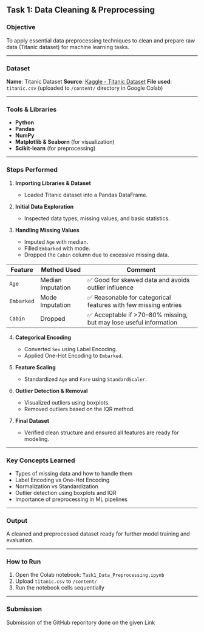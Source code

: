 ##  Task 1: Data Cleaning & Preprocessing

###  Objective

To apply essential data preprocessing techniques to clean and prepare raw data (Titanic dataset) for machine learning tasks.

---

###  Dataset

**Name**: Titanic Dataset
**Source**: [Kaggle - Titanic Dataset](https://www.kaggle.com/datasets/yasserh/titanic-dataset)
**File used**: `titanic.csv` (uploaded to `/content/` directory in Google Colab)

---

###  Tools & Libraries

* **Python**
* **Pandas**
* **NumPy**
* **Matplotlib & Seaborn** (for visualization)
* **Scikit-learn** (for preprocessing)

---

###  Steps Performed

1. **Importing Libraries & Dataset**

   * Loaded Titanic dataset into a Pandas DataFrame.

2. **Initial Data Exploration**

   * Inspected data types, missing values, and basic statistics.

3. **Handling Missing Values**

   * Imputed `Age` with median.
   * Filled `Embarked` with mode.
   * Dropped the `Cabin` column due to excessive missing data.
     
| Feature    | Method Used       | Comment                                                          |
| ---------- | ----------------- | ---------------------------------------------------------------- |
| `Age`      | Median Imputation | ✅ Good for skewed data and avoids outlier influence              |
| `Embarked` | Mode Imputation   | ✅ Reasonable for categorical features with few missing entries   |
| `Cabin`    | Dropped           | ✅ Acceptable if >70–80% missing, but may lose useful information |


4. **Categorical Encoding**

   * Converted `Sex` using Label Encoding.
   * Applied One-Hot Encoding to `Embarked`.

5. **Feature Scaling**

   * Standardized `Age` and `Fare` using `StandardScaler`.

6. **Outlier Detection & Removal**

   * Visualized outliers using boxplots.
   * Removed outliers based on the IQR method.

7. **Final Dataset**

   * Verified clean structure and ensured all features are ready for modeling.

---

###  Key Concepts Learned

* Types of missing data and how to handle them
* Label Encoding vs One-Hot Encoding
* Normalization vs Standardization
* Outlier detection using boxplots and IQR
* Importance of preprocessing in ML pipelines

---

###  Output

A cleaned and preprocessed dataset ready for further model training and evaluation.

---

###  How to Run

1. Open the Colab notebook: `Task1_Data_Preprocessing.ipynb`
2. Upload `titanic.csv` to `/content/`
3. Run the notebook cells sequentially

---

###  Submission

Submission of the GitHub reporitory done on the given Link 
